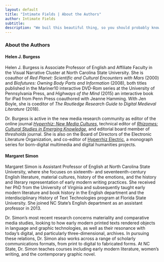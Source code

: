 ```yaml
---
layout: default
title: "Intimate Fields | About the Authors"
author: Intimate Fields
subtitle: 
description: "We buil this beautiful thing, so you should probably know who we are."
---
```

### About the Authors

#### Helen J. Burgess

Helen J. Burgess is Associate Professor of English and Affiliate Faculty in the Visual Narrative Cluster at North Carolina State University. She is coauthor of *Red Planet: Scientific and Cultural Encounters with Mars* (2000) and *Biofutures: Owning Body Parts and Information* (2008), both titles published in the Mariner10 interactive DVD-Rom series at the University of Pennsylvania Press, and *Highways of the Mind* (2015) an interactive book for iPad from Penn Press coauthored with Jeanne Hamming. With Jen Boyle, she is coeditor of *The Routledge Research Guide to Digital Medieval Literature* (2018).

Dr. Burgess is active in the new media research community as editor of the online journal [*Hyperrhiz: New Media Cultures*](http://hyperrhiz.io), technical editor of [*Rhizomes: Cultural Studies in Emerging Knowledge*](http://rhizomes.net), and editorial board member of *thresholds* journal. She is also on the Board of Directors of the Electronic Literature Organization, and co-editor of [Hyperrhiz Electric](http://electric.press), a monograph series for born-digital multimedia and digital humanities projects.

#### Margaret Simon

Margaret Simon is Assistant Professor of English at North Carolina State University, where she focuses on sixteenth- and seventeenth-century English literature, material cultures, history of the emotions, and the history and literary representation of early modern writing practices. She received her PhD from the University of Virginia and subsequently taught early modern literature and book history in the English department and the interdisciplinary History of Text Technologies program at Florida State University. She joined NC State’s English department as an assistant professor in 2013.

Dr. Simon’s most recent research concerns materiality and comparative media studies, looking to how early modern printed texts rendered objects in language and graphic technologies, as well as their resonance with today’s digital, and particularly three-dimensional, archives. In pursuing these relations, Dr. Simon also works across a range of scholarly communications formats, from print to digital to fabricated forms. At NC State, Dr. Simon teaches courses including early modern literature, women’s writing, and the contemporary graphic novel.